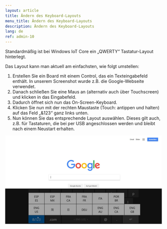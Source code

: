 ```yaml
---
layout: article
title: Ändern des Keyboard-Layouts
menu_title: Ändern des Keyboard-Layouts
description: Ändern des Keyboard-Layouts
lang: de
ref: admin-10
---
```


Standardmäßig ist bei Windows IoT Core ein „QWERTY“ Tastatur-Layout hinterlegt.

Das Layout kann man aktuell am einfachsten, wie folgt umstellen:

1. Erstellen Sie ein Board mit einem Control, das ein Texteingabefeld enthält. In unserem Screenshot wurde z.B. die Google-Webseite verwendet.
2. Danach schließen Sie eine Maus an (alternativ auch über Touchscreen) und klicken in das Eingabefeld.
3. Dadurch öffnet sich nun das On-Screen-Keyboard.
4. Klicken Sie nun mit der rechten Maustaste (Touch: antippen und halten) auf das Feld „&123“ ganz links unten.
5. Nun können Sie das entsprechende Layout auswählen. Dieses gilt auch, z.B. für Tastaturen, die bei per USB angeschlossen werden und bleibt nach einem Neustart erhalten.

![image_1](/assets/images/admin/keyboard/Peakboard_Keyboard_Screenshot.png)
